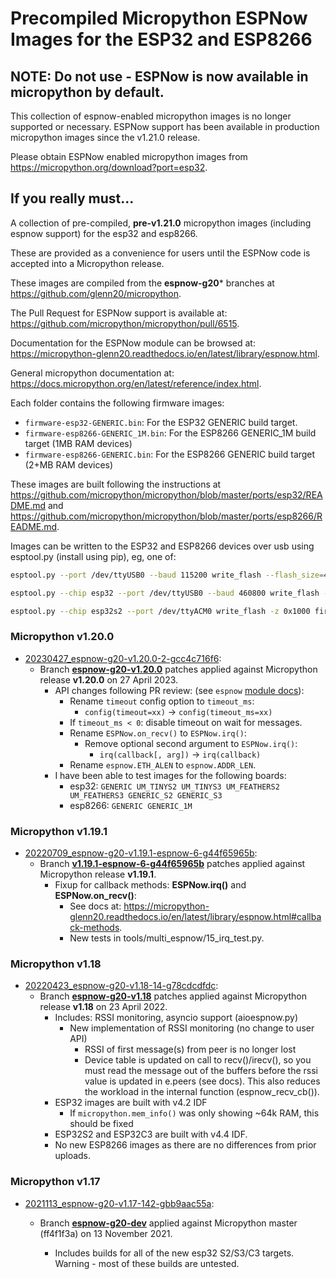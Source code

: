 # Precompiled Micropython ESPNow Images for the ESP32 and ESP8266

## NOTE: Do not use - ESPNow is now available in micropython by default.

This collection of espnow-enabled micropython images is no longer supported or necessary. 
ESPNow support has been available in production micropython images since the v1.21.0 release. 

Please obtain ESPNow enabled micropython images from 
<https://micropython.org/download?port=esp32>.

## If you really must...

A collection of pre-compiled, **pre-v1.21.0** micropython images (including espnow support) for
the esp32 and esp8266.

These are provided as a convenience for users until the ESPNow code is
accepted into a Micropython release.

These images are compiled from the **espnow-g20*** branches at
<https://github.com/glenn20/micropython>.

The Pull Request for ESPNow support is available at:
<https://github.com/micropython/micropython/pull/6515>.

Documentation for the ESPNow module can be browsed at:
<https://micropython-glenn20.readthedocs.io/en/latest/library/espnow.html>.

General micropython documentation at:
<https://docs.micropython.org/en/latest/reference/index.html>.

Each folder contains the following firmware images:

- `firmware-esp32-GENERIC.bin`: For the ESP32 GENERIC build target.
- `firmware-esp8266-GENERIC_1M.bin`: For the ESP8266 GENERIC_1M build target
  (1MB RAM devices)
- `firmware-esp8266-GENERIC.bin`: For the ESP8266 GENERIC build target (2+MB
  RAM devices)

These images are built following the instructions at
<https://github.com/micropython/micropython/blob/master/ports/esp32/README.md>
and
<https://github.com/micropython/micropython/blob/master/ports/esp8266/README.md>.

Images can be written to the ESP32 and ESP8266 devices over usb using
esptool.py (install using pip), eg, one of:

```bash
esptool.py --port /dev/ttyUSB0 --baud 115200 write_flash --flash_size=4MB --flash_mode=qio 0 firmware-esp8266-GENERIC_1M.bin

esptool.py --chip esp32 --port /dev/ttyUSB0 --baud 460800 write_flash -z 0x1000 firmware-esp32-GENERIC.bin

esptool.py --chip esp32s2 --port /dev/ttyACM0 write_flash -z 0x1000 firmware-esp32-GENERIC_S2.bin
```

### Micropython v1.20.0

- [20230427_espnow-g20-v1.20.0-2-gcc4c716f6](20230427-v1.20.0-espnow-2-gcc4c716f6):
  - Branch
    **[espnow-g20-v1.20.0](https://github.com/glenn20/micropython/tree/espnow-g20-v1.20.0)**
    patches applied against Micropython release **v1.20.0** on 27 April 2023.
    - API changes following PR review:
      (see `espnow` [module docs](https://micropython-glenn20.readthedocs.io/en/latest/library/espnow.html)):
      - Rename `timeout` config option to `timeout_ms`:
        - `config(timeout=xx)` -> `config(timeout_ms=xx)`
      - If `timeout_ms < 0`: disable timeout on wait for messages.
      - Rename `ESPNow.on_recv()` to `ESPNow.irq()`:
        - Remove optional second argument to `ESPNow.irq()`:
          - `irq(callback[, arg])` -> `irq(callback)`
      - Rename `espnow.ETH_ALEN` to `espnow.ADDR_LEN`.
    - I have been able to test images for the following boards:
      - esp32: `GENERIC UM_TINYS2 UM_TINYS3 UM_FEATHERS2 UM_FEATHERS3 GENERIC_S2
        GENERIC_S3`
      - esp8266: `GENERIC GENERIC_1M`

### Micropython v1.19.1

- [20220709_espnow-g20-v1.19.1-espnow-6-g44f65965b](20220709_espnow-g20-v1.19.1-espnow-6-g44f65965b):
  - Branch
    **[v1.19.1-espnow-6-g44f65965b](https://github.com/glenn20/micropython/tree/v1.19.1-espnow-6-g44f65965b)**
    patches applied against Micropython release **v1.19.1**.
    - Fixup for callback methods: **ESPNow.irq()** and **ESPNow.on_recv()**:
      - See docs at:
        <https://micropython-glenn20.readthedocs.io/en/latest/library/espnow.html#callback-methods>.
      - New tests in tools/multi_espnow/15_irq_test.py.

<!-- - [20220706_espnow-g20-v1.19.1-espnow-4-g537248958](20220706_espnow-g20-v1.19.1-espnow-4-g537248958):
  - Branch
    **[v1.19.1-espnow-4-g537248958](https://github.com/glenn20/micropython/tree/espnow-g20-v1.19.1)**
    patches applied against Micropython release **v1.19.1**.
    - Built on latest espnow-g20 patches rebased against v1.19.1 micropython
      release tag.
    - **API Change**:
      - Use `import espnow` instead of `from esp import espnow`.
        - This is necessitated by the recent simplification of the C module
          supported by a python wrapper module: [espnow.py](https://github.com/glenn20/micropython/blob/espnow-g20/ports/esp32/modules/espnow.py).
      - `.recv()` and `.any()` method supported on esp8266
      - `.any()` method and iterator support on esp8266
      - asyncio support on esp8266 (for GENERIC target - ie. devices with >= 2MB
        flash))
      - Add `.recvinto()` method for esp32 and esp8266
    - Updated docs at <https://micropython-glenn20.readthedocs.io/en/latest/library/espnow.html>. -->

### Micropython v1.18

- [20220423_espnow-g20-v1.18-14-g78cdcdfdc](20220423_espnow-g20-v1.18-14-g78cdcdfdc):
  - Branch
    **[espnow-g20-v1.18](https://github.com/glenn20/micropython/tree/espnow-g20-v1.18)**
    patches applied against Micropython release **v1.18** on 23 April 2022.
    - Includes: RSSI monitoring, asyncio support (aioespnow.py)
      - New implementation of RSSI monitoring (no change to user API)
        - RSSI of first message(s) from peer is no longer lost
        - Device table is updated on call to recv()/irecv(), so you must read
          the message out of the buffers before the rssi value is updated in
          e.peers (see docs). This also reduces the workload in the internal
          function (espnow_recv_cb()).
    - ESP32 images are built with v4.2 IDF
      - If `micropython.mem_info()` was only showing ~64k RAM, this should be
        fixed
    - ESP32S2 and ESP32C3 are built with v4.4 IDF.
    - No new ESP8266 images as there are no differences from prior uploads.

<!-- - [20220413_espnow-g20-v1.18-10-ge68d28c8b](20220413_espnow-g20-v1.18-10-ge68d28c8b):
  - Branch **[espnow-g20-v1.18](https://github.com/glenn20/micropython/tree/espnow-g20-v1.18)** patches applied against Micropython release v1.18 on 13 April 2022.
    - Includes:
      - RSSI monitoring support
      - New asyncio support (aioespnow.py)
        - (see
          https://micropython-glenn20.readthedocs.io/en/latest/library/espnow.html#supporting-asyncio-esp32-only)
      - Removed Buffer Protocol support (including read(), read1(), readinto(),
        write() methods)
- [20220408_espnow-g20-rssi-v1.18-6-g24cf16719](20220408_espnow-g20-rssi-v1.18-6-g24cf16719):
  - Branch **[espnow-g20-rssi-v1.18](https://github.com/glenn20/micropython/tree/espnow-g20-rssi-v1.18)** patches applied against Micropython release v1.18 on 08 April 2022.
    - Based on RSSI feature branch
      - Includes support for monitoring RSSI values of recieved messages.
    - Built against ESP IDF v4.4 (i2c support may be broken). -->
<!-- - [20220407_espnow-g20-v1.18-3-geaf7fd7d4](20220407_espnow-g20-v1.18-3-geaf7fd7d4):
  - Branch **[espnow-g20-v1.18](https://github.com/glenn20/micropython/tree/espnow-g20-v1.18)** patches applied against Micropython release v1.18 on 07 April 2022.
    - Includes builds for all of the new esp32 S2/S3/C3 targets.
      - I have tested GENERIC, UM_TINYS2, UM_FEATHERS2 and GENERIC_S2). The
        other images are untested.
    - Built against ESP IDF v4.4 (i2c support may be broken). -->

### Micropython v1.17

- [2021113_espnow-g20-v1.17-142-gbb9aac55a](2021113_espnow-g20-v1.17-142-gbb9aac55a):
  - Branch
    **[espnow-g20-dev](https://github.com/glenn20/micropython/tree/espnow-g20-dev)**
    applied against Micropython master (ff4f1f3a) on 13 November 2021.

    - Includes builds for all of the new esp32 S2/S3/C3 targets. Warning - most of these builds are untested.

<!-- - [20211111_espnow-g20-v1.17-142-g8e1fcd490](20211111_espnow-g20-v1.17-142-g8e1fcd490):
  - Branch
    **[espnow-g20-dev](https://github.com/glenn20/micropython/tree/espnow-g20-dev)**
    applied against Micropython master (ff4f1f3a) on 11 November 2021.

    - Includes latest buffer optimisations and support for on_recv on esp8266.
- [20211104_espnow-g20-v1.17_ESP32S2](20211104_espnow-g20-v1.17_ESP32S2):
  - Includes espnow-enabled firmware image for the ESP32S2 targets available
    in v1.17 (compiled with ESP IDF v4.3.1):
    - GENERIC_S2 (no SPIRAM support),
      [UM_TINYS2](https://unexpectedmaker.com/tinys2) and
      [UM_FEATHERS2](https://feathers2.io/)
      - The UM_* targets include support for the SPIRAM and some additional
        board support modules from UM:
        ([feathers2.py](https://github.com/micropython/micropython/blob/v1.17/ports/esp32/boards/UM_FEATHERS2/modules/feathers2.py)
        and
        [tinys2.py](https://github.com/micropython/micropython/blob/v1.17/ports/esp32/boards/UM_TINYS2/modules/tinys2.py)).
      - Unfortunately there is no generic S2 image available for v1.17 with
        SPIRAM support.
- [20211020_espnow-g20-v1.17-g26f058583](20211020_espnow-g20-v1.17-g26f058583):
  **ESP8266 Only** (Fix for [Issue
  #7](https://github.com/glenn20/micropython-espnow-images/issues/7))
  - Branch
    **[espnow-g20-v1.17](https://github.com/glenn20/micropython/tree/espnow-g20-v1.17)**
    patches applied against Micropython release **v1.17** on 20 October 2021.
- [20210903_espnow-g20-v1.17](20210903_espnow-g20-v1.17):
  - Branch
    **[espnow-g20-v1.17](https://github.com/glenn20/micropython/tree/espnow-g20-v1.17)**
    patches applied against Micropython release **v1.17** on 03 September
    2021.
- [20210812_espnow-g20_v116](20210812_espnow-g20-v116):
  - Branch
    **[espnow-g20-v116](https://github.com/glenn20/micropython/tree/espnow-g20-v116)**
    espnow patches applied against Micropython release **v1.16** on 12 August
    2021.
- [20210511_espnow-g20_v115](20210511_espnow-g20_v115):
  - Branch **espnow-g20** espnow patches applied against Micropython release
    **v1.15** on 19 April 2021. Updated for fixes in co-existence with wifi
    and API change for recv()/irecv(). (Build against ESP IDF v4.2.1)
- [20210511_espnow-g20_g2bb26c0a4](20210511_espnow-g20_g2bb26c0a4):
  - Branch **espnow-g20** espnow patches applied against Micropython main
    branch on 11 May 2021. Updated for fixes in co-existence with wifi and API
    change for recv()/irecv(). (Build against ESP IDF v4.2.1)
- [20210419_espnow-g20_v115_g020d5b1d1](20210419_espnow-g20_v115_g020d5b1d1):
  - Branch **espnow-g20** espnow patches applied against Micropython release
    **v1.15** on 19 April 2021. Updated for fixes in broadcast message
    handling.
- [20210415_espnow-g20_ga9bbf7083](20210415_espnow-g20_ga9bbf7083):
  - Branch **espnow-g20** espnow patches applied against Micropython
    **master** on 15 April 2021. Updated for fixes in broadcast message
    handling.
- [20210205_espnow-g20-v114_g25840a12a](20210205_espnow-g20-v114_g25840a12a):
  - Branch **espnow-g20-v114** (commit 25840a12a) espnow patches applied
    against Micropython release **v1.14** on 5 Feb 2021.
- [20210205_espnow-g20_g78be5dd0a](20210205_espnow-g20_g78be5dd0a):
  - Branch **espnow-g20** (commit 78be5dd0a) espnow patches applied against
    Micropython **master** on 5 Feb 2021.
- [20210128_espnow-g20-v113_gb560287eb](20210128_espnow-g20-v113_gb560287eb):
  - Branch **espnow-g20-v113** (commit b560287eb) espnow patches applied
    against Micropython release **v1.13** on 28 Jan 2021.
- [20210128_espnow-g20_gba813d8f9](20210128_espnow-g20_gba813d8f9):
  - Branch **espnow-g20** (commit ba813d8f9) espnow patches applied against
    Micropython **master** on 28 Jan 2021. -->
